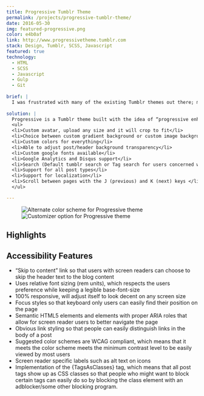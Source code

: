 ```yaml
---
title: Progressive Tumblr Theme
permalink: /projects/progressive-tumblr-theme/
date: 2016-05-30
img: featured-progressive.png
color: e4b0af
link: http://www.progressivetheme.tumblr.com
stack: Design, Tumblr, SCSS, Javascript
featured: true
technology:
  - HTML
  - SCSS
  - Javascript
  - Gulp
  - Git
  
brief: | 
  I was frustrated with many of the existing Tumblr themes out there; most themes had tiny text, a lack of contrast and were not responsive at all. I knew that many people on Tumblr cared about accessibility, but most of the themes in the theme store failed to implement accessibility in any meaningful way. Time to do something about it!
  
solution: |
  Progressive is a Tumblr theme built with the idea of “progressive enhancement” in mind. Progressive enhancement is a web development concept that promotes the idea that everyone should be able to access basic content and functionality, regardless of what device you are using. In response to my own frustrating experience trying to navigate Tumbl blogs, I created a Tumblr theme that focused on accessibility without sacrificing aesthetics or functionality, and it reached <strong>500 installs</strong> in its first month in the theme store. Below is a list of base features the theme offers:
  <ul>
  <li>Custom avatar, upload any size and it will crop to fit</li>
  <li>Choice between custom gradient background or custom image background</li>
  <li>Custom colors for everything</li>
  <li>Able to adjust post/header background transparency</li>
  <li>Custom google fonts available</li>
  <li>Google Analytics and Disqus support</li>
  <li>Search (Default tumblr search or Tag search for users concerned with privacy)</li>
  <li>Support for all post types</li>
  <li>Support for localization</li>
  <li>Scroll between pages with the J (previous) and K (next) keys </li>
  </ul>

---
```

<figure class="projects__img-wrapper row row--full" style="background-color: #{{ page.color }}">
  <div class="projects__col--half">
    <img class="projects__img" src="{{ imgurl }}/img/progressive-1.png" alt="Alternate color scheme for Progressive theme">
  </div>
  <div class="projects__col--half">
    <img class="projects__img" src="{{ imgurl }}/img/progressive-3.png" alt="Customizer option for Progressive theme">
  </div>
</figure>

<div class="row">
  <section class="text-block">
    <h2>Highlights</h2>
    <h2 class="subheading">Accessibility Features</h2>
    <ul>
      <li>“Skip to content” link so that users with screen readers can choose to skip the header text to the blog content</li>
      <li>Uses relative font sizing (rem units), which respects the users preference while keeping a legible base-font-size</li>
      <li>100% responsive, will adjust itself to look decent on any screen size</li>
      <li>Focus styles so that keyboard only users can easily find their position on the page</li>
      <li>Semantic HTML5 elements and elements with proper ARIA roles that allow for screen reader users to better navigate the page</li>
      <li>Obvious link styling so that people can easily distinguish links in the body of a post</li>
      <li>Suggested color schemes are WCAG compliant, which means that it meets the color scheme meets the  minimum contrast level to be easily viewed by most users</li>
      <li>Screen reader specific labels such as alt text on icons</li>
      <li>Implementation of the {TagsAsClasses} tag, which means that all post tags show up as CSS classes so that people who might want to block certain tags can easily do so by blocking the class element with an adblocker/some other blocking program.</li>
    </ul>
  </section>
</div>
